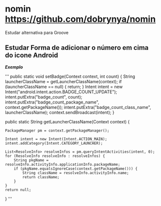 # nomin https://github.com/dobrynya/nomin
Estudar alternativa para Groove 


## Estudar Forma de adicionar o número em cima do icone Android ##

***Exemplo***

'''
public static void setBadge(Context context, int count) {
    String launcherClassName = getLauncherClassName(context);
    if (launcherClassName == null) {
        return;
    }
    Intent intent = new Intent("android.intent.action.BADGE_COUNT_UPDATE");
    intent.putExtra("badge_count", count);
    intent.putExtra("badge_count_package_name", context.getPackageName());
    intent.putExtra("badge_count_class_name", launcherClassName);
    context.sendBroadcast(intent);
}

public static String getLauncherClassName(Context context) {

    PackageManager pm = context.getPackageManager();

    Intent intent = new Intent(Intent.ACTION_MAIN);
    intent.addCategory(Intent.CATEGORY_LAUNCHER);

    List<ResolveInfo> resolveInfos = pm.queryIntentActivities(intent, 0);
    for (ResolveInfo resolveInfo : resolveInfos) {
        String pkgName = resolveInfo.activityInfo.applicationInfo.packageName;
        if (pkgName.equalsIgnoreCase(context.getPackageName())) {
            String className = resolveInfo.activityInfo.name;
            return className;
        }
    }
    return null;
}
'''
